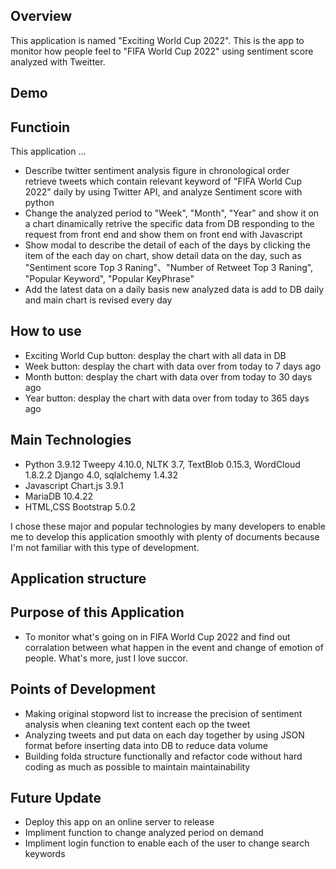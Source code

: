 ## Overview
This application is named "Exciting World Cup 2022". 
This is the app to monitor how people feel to "FIFA World Cup 2022" using sentiment score analyzed with Tweitter.

## Demo

## Functioin
This application ...
- Describe twitter sentiment analysis figure in chronological order<br>
    retrieve tweets which contain relevant keyword of "FIFA World Cup 2022" daily by using Twitter API, and analyze Sentiment score with python
- Change the analyzed period to "Week", "Month", "Year" and show it on a chart dinamically 
    retrive the specific data from DB responding to the request from front end and show them on front end with Javascript
- Show modal to describe the detail of each of the days
    by clicking the item of the each day on chart, show detail data on the day, such as "Sentiment score Top 3 Raning"、"Number of Retweet Top 3 Raning", "Popular Keyword", "Popular KeyPhrase"
- Add the latest data on a daily basis
    new analyzed data is add to DB daily and main chart is revised every day

## How to use
- Exciting World Cup button: desplay the chart with all data in DB
- Week button: desplay the chart with data over from today to 7 days ago
- Month button: desplay the chart with data over from today to 30 days ago
- Year button: desplay the chart with data over from today to 365 days ago

## Main Technologies
- Python 3.9.12 
    Tweepy 4.10.0, NLTK 3.7, TextBlob 0.15.3, WordCloud 1.8.2.2
    Django 4.0, sqlalchemy 1.4.32
- Javascript
    Chart.js 3.9.1
- MariaDB 10.4.22
- HTML,CSS
    Bootstrap 5.0.2

I chose these major and popular technologies by many developers to enable me to develop this application smoothly with plenty of documents because I'm not familiar with this type of development.

## Application structure

## Purpose of this Application
- To monitor what's going on in FIFA World Cup 2022 and find out corralation between what happen in the event and change of emotion of people. What's more, just I love succor.

## Points of Development
- Making original stopword list to increase the precision of sentiment analysis when cleaning text content each op the tweet
- Analyzing tweets and put data on each day together by using JSON format before inserting data into DB to reduce data volume
- Building folda structure functionally and refactor code without hard coding as much as possible to maintain maintainability
## Future Update
- Deploy this app on an online server to release 
- Impliment function to change analyzed period on demand
- Impliment login function to enable each of the user to change search keywords
